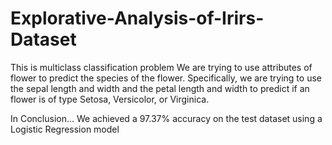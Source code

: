 # Explorative-Analysis-of-Irirs-Dataset
This is multiclass classification problem
We are trying to use attributes of flower to predict the species of the flower. Specifically, we are trying to use the sepal length and width and the petal length and width to predict if an flower is of type Setosa, Versicolor, or Virginica.

In Conclusion...
We achieved a 97.37% accuracy on the test dataset using a Logistic Regression model

